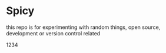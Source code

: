 # Spicy

this repo is for experimenting with random things, open source, development or version control related

1234
